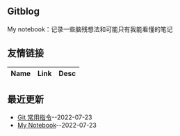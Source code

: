 ## Gitblog
My notebook：记录一些脑残想法和可能只有我能看懂的笔记
## 友情链接
| Name | Link | Desc | 
 | ---- | ---- | ---- |
## 最近更新
- [Git 常用指令](https://github.com/iLovEing/notebook/issues/3)--2022-07-23
- [My Notebook](https://github.com/iLovEing/notebook/issues/2)--2022-07-23
